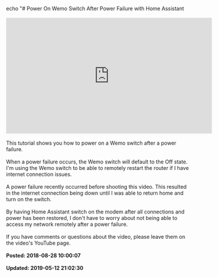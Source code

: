 echo "# Power On Wemo Switch After Power Failure with Home Assistant<br /><br /><iframe width="560" height="315" src="https://www.youtube.com/embed/w_ljR0iT3Sg" frameborder="0" allow="autoplay; encrypted-media" allowfullscreen></iframe><br /><br />This tutorial shows you how to power on a Wemo switch after a power failure. <br /><br />When a power failure occurs, the Wemo switch will default to the Off state. I'm using the Wemo switch to be able to remotely restart the router if I have internet connection issues.  <br /><br />A power failure recently occurred before shooting this video. This resulted in the internet connection being down until I was able to return home and turn on the switch. <br /><br />By having Home Assistant switch on the modem after all connections and power has been restored, I don't have to worry about not being able to access my network remotely after a power failure.<br /><br />If you have comments or questions about the video, please leave them on the video's YouTube page.<br /><br />**Posted: 2018-08-28 10:00:07**<br /><br />**Updated: 2019-05-12 21:02:30**<br /><br />
